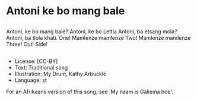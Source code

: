 # Antoni ke bo mang bale

##
Antoni, ke bo mang
bale?
Antoni, ke bo Lettia
Antoni, ba etsang mola?
Antoni, ba tlola khati.
One! Mamlenze
mamlenze
Two! Mamlenze
mamlenze
Three! Out! Side!

##
* License: [CC-BY]
* Text: Traditional song
* Illustration: My Drum, Kathy Arbuckle
* Language: st

For an Afrikaans version of this
song, see ‘My naam is Galiema
hoe'.
